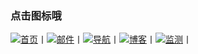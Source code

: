 ### 点击图标哦
[![首页](https://cdn.jsdelivr.net/gh/Chaaoo/tuku@master/我的.5j0y251up6c0.png)](https://www.txca.ga/)丨[![邮件](https://cdn.jsdelivr.net/gh/Chaaoo/tuku@master/信息.png)](mailto:894732999@qq.com)丨[![导航](https://cdn.jsdelivr.net/gh/Chaaoo/tuku@master/搜索.4v5jvqkxf8g0.png)](https://index.txca.ga/)丨[![博客](https://cdn.jsdelivr.net/gh/Chaaoo/tuku@master/博客.png)](https://blog.txca.ga/)丨[![监测](https://cdn.jsdelivr.net/gh/Chaaoo/tuku@master/心电图.6whyo1y09v80.png)](https://ping.txca.ga/)丨
